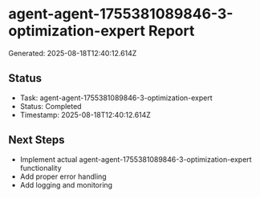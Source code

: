 # agent-agent-1755381089846-3-optimization-expert Report

Generated: 2025-08-18T12:40:12.614Z

## Status
- Task: agent-agent-1755381089846-3-optimization-expert
- Status: Completed
- Timestamp: 2025-08-18T12:40:12.614Z

## Next Steps
- Implement actual agent-agent-1755381089846-3-optimization-expert functionality
- Add proper error handling
- Add logging and monitoring
